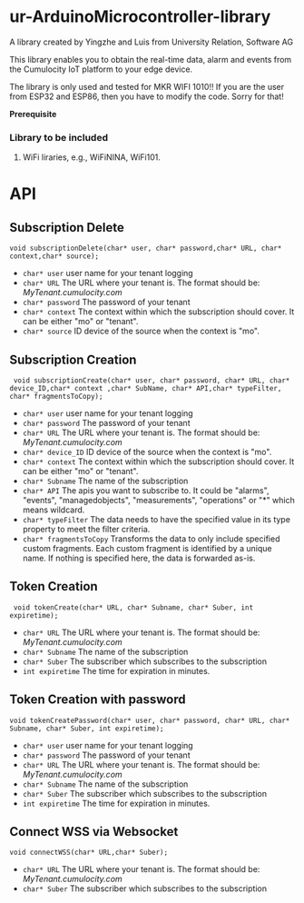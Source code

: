 ﻿# ur-ArduinoMicrocontroller-library

A library created by Yingzhe and Luis from University Relation, Software AG

This library enables you to obtain the real-time data, alarm and events from the Cumulocity IoT platform to your edge device.

The library is only used and tested for MKR WIFI 1010!! If you are the user from ESP32 and ESP86, then you have to modify the code. Sorry for that! 

**Prerequisite**
### Library to be included

1. WiFi liraries, e.g., WiFiNINA, WiFi101.

# API

## Subscription Delete

```
void subscriptionDelete(char* user, char* password,char* URL, char* context,char* source);
```
- `char* user` user name for your tenant logging  
- `char* URL` The URL where your tenant is. The format should be: *MyTenant.cumulocity.com*
- `char* password` The password of your tenant
- `char* context` The context within which the subscription should cover. It can be either "mo" or "tenant". 
- `char* source` ID device of the source when the context is "mo". 

## Subscription Creation
```
 void subscriptionCreate(char* user, char* password, char* URL, char* device_ID,char* context ,char* SubName, char* API,char* typeFilter, char* fragmentsToCopy);
```
- `char* user` user name for your tenant logging  
- `char* password` The password of your tenant
- `char* URL` The URL where your tenant is. The format should be: *MyTenant.cumulocity.com*
- `char* device_ID` ID device of the source when the context is "mo". 
- `char* context` The context within which the subscription should cover. It can be either "mo" or "tenant". 
- `char* Subname` The name of the subscription
- `char* API` The apis you want to subscribe to. It could be "alarms", "events", "managedobjects", "measurements", "operations" or "*" which means wildcard.
- `char* typeFilter` The data needs to have the specified value in its type property to meet the filter criteria.
- `char* fragmentsToCopy` Transforms the data to only include specified custom fragments. Each custom fragment is identified by a unique name. If nothing is specified here, the data is forwarded as-is.

## Token Creation
```
 void tokenCreate(char* URL, char* Subname, char* Suber, int expiretime);
```
- `char* URL` The URL where your tenant is. The format should be: *MyTenant.cumulocity.com*
- `char* Subname` The name of the subscription
- `char* Suber` The subscriber which subscribes to the subscription
- `int expiretime` The time for expiration in minutes.


## Token Creation with password
```
void tokenCreatePassword(char* user, char* password, char* URL, char* Subname, char* Suber, int expiretime);
```
- `char* user` user name for your tenant logging 
- `char* password` The password of your tenant
- `char* URL` The URL where your tenant is. The format should be: *MyTenant.cumulocity.com*
- `char* Subname` The name of the subscription
- `char* Suber` The subscriber which subscribes to the subscription
- `int expiretime` The time for expiration in minutes.


## Connect WSS via Websocket
```
void connectWSS(char* URL,char* Suber);
```
- `char* URL` The URL where your tenant is. The format should be: *MyTenant.cumulocity.com*
- `char* Suber` The subscriber which subscribes to the subscription
